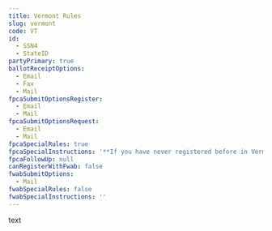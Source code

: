 ```yaml
---
title: Vermont Rules
slug: vermont
code: VT
id: 
  - SSN4
  - StateID
partyPrimary: true
ballotReceiptOptions:
  - Email
  - Fax
  - Mail
fpcaSubmitOptionsRegister:
  - Email
  - Mail
fpcaSubmitOptionsRequest:
  - Email
  - Mail
fpcaSpecialRules: true
fpcaSpecialInstructions: '**If you have never registered before in Vermont, you must take a self-administered oath or it may be administered by anyone over the age of 18. The Vermont voter&#39;s oath is:** <br> *"You solemnly swear (or affirm) that whenever you give your vote or suffrage, touching any matter that concerns the State of Vermont, you will do it so as in your conscience you shall judge will most conduce to the best good of the same, as established by the Constitution, without fear or favor of any person."* <br> Once you have read the Voter&#39;s Oath, use the space provided in Section 6 to write the following: *"I swear or affirm that I have taken the VT Voter's Oath."*'
fpcaFollowUp: null
canRegisterWithFwab: false
fwabSubmitOptions:
  - Mail
fwabSpecialRules: false
fwabSpecialInstructions: ''
---
```


text
